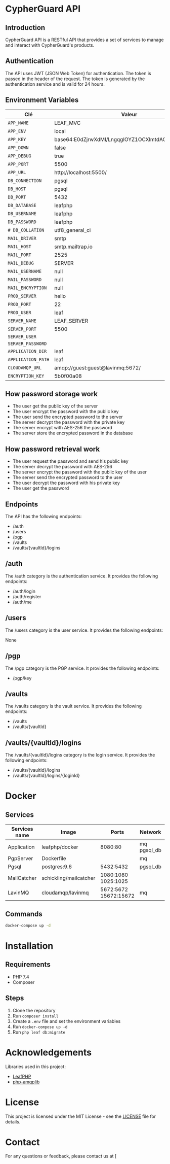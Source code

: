 # CypherGuard API

## Introduction

CypherGuard API is a RESTful API that provides a set of services to manage and interact with CypherGuard's products.

## Authentication

The API uses JWT (JSON Web Token) for authentication. The token is passed in the header of the request. The token is generated by the authentication service and is valid for 24 hours.

## Environment Variables

| Clé                | Valeur                                              |
|--------------------|-----------------------------------------------------|
| `APP_NAME`         | LEAF_MVC                                            |
| `APP_ENV`          | local                                               |
| `APP_KEY`          | base64:E0dZjrwXdMI/LngqgIOYZ1OCXlmtdAGyvrtV2nXaSSk= |
| `APP_DOWN`         | false                                               |
| `APP_DEBUG`        | true                                                |
| `APP_PORT`         | 5500                                                |
| `APP_URL`          | http://localhost:5500/                              |
| `DB_CONNECTION`    | pgsql                                               |
| `DB_HOST`          | pgsql                                               |
| `DB_PORT`          | 5432                                                |
| `DB_DATABASE`      | leafphp                                             |
| `DB_USERNAME`      | leafphp                                             |
| `DB_PASSWORD`      | leafphp                                             |
| `# DB_COLLATION`   | utf8_general_ci                                     |
| `MAIL_DRIVER`      | smtp                                                |
| `MAIL_HOST`        | smtp.mailtrap.io                                    |
| `MAIL_PORT`        | 2525                                                |
| `MAIL_DEBUG`       | SERVER                                              |
| `MAIL_USERNAME`    | null                                                |
| `MAIL_PASSWORD`    | null                                                |
| `MAIL_ENCRYPTION`  | null                                                |
| `PROD_SERVER`      | hello                                               |
| `PROD_PORT`        | 22                                                  |
| `PROD_USER`        | leaf                                                |
| `SERVER_NAME`      | LEAF_SERVER                                         |
| `SERVER_PORT`      | 5500                                                |
| `SERVER_USER`      |                                                     |
| `SERVER_PASSWORD`  |                                                     |
| `APPLICATION_DIR`  | leaf                                                |
| `APPLICATION_PATH` | leaf                                                |
| `CLOUDAMQP_URL`    | amqp://guest:guest@lavinmq:5672/                    |
| `ENCRYPTION_KEY`   | 5b0f00a08                                           |

## How password storage work

- The user get the public key of the server
- The user encrypt the password with the public key
- The user send the encrypted password to the server
- The server decrypt the password with the private key
- The server encrypt with AES-256 the password
- The server store the encrypted password in the database

## How password retrieval work

- The user request the password and send his public key
- The server decrypt the password with AES-256
- The server encrypt the password with the public key of the user
- The server send the encrypted password to the user
- The user decrypt the password with his private key
- The user get the password

## Endpoints

The API has the following endpoints:

- /auth
- /users
- /pgp
- /vaults
- /vaults/{vaultId}/logins

## /auth

The /auth category is the authentication service. It provides the following endpoints:

- /auth/login
- /auth/register
- /auth/me

## /users

The /users category is the user service. It provides the following endpoints:

None

## /pgp

The /pgp category is the PGP service. It provides the following endpoints:

- /pgp/key

## /vaults

The /vaults category is the vault service. It provides the following endpoints:

- /vaults
- /vaults/{vaultId}

## /vaults/{vaultId}/logins

The /vaults/{vaultId}/logins category is the login service. It provides the following endpoints:

- /vaults/{vaultId}/logins
- /vaults/{vaultId}/logins/{loginId}

# Docker

## Services

| Services name | Image                  | Ports                 | Network     | Volumes                          |
|---------------|------------------------|-----------------------|-------------|----------------------------------|
| Application   | leafphp/docker         | 8080:80               | mq pgsql_db | .:/var/www                       |
| PgpServer     | Dockerfile             |                       | mq          | ./pgp_server:/pgp_server         |
| Pgsql         | postgres:9.6           | 5432:5432             | pgsql_db    | ./pgsql:/var/lib/postgresql/data |
| MailCatcher   | schickling/mailcatcher | 1080:1080 1025:1025   |             |                                  |
| LavinMQ       | cloudamqp/lavinmq      | 5672:5672 15672:15672 | mq          |                                  |

## Commands

```bash
docker-compose up -d
```

# Installation

## Requirements

- PHP 7.4
- Composer

## Steps

1. Clone the repository
2. Run `composer install`
3. Create a `.env` file and set the environment variables
4. Run `docker-compose up -d`
5. Run `php leaf db:migrate`

# Acknowledgements

Libraries used in this project:

- [LeafPHP](https://leafphp.dev/)
- [php-amqplib](https://github.com/php-amqplib/php-amqplib)

# License

This project is licensed under the MIT License - see the [LICENSE](LICENSE) file for details.

# Contact

For any questions or feedback, please contact us at [

